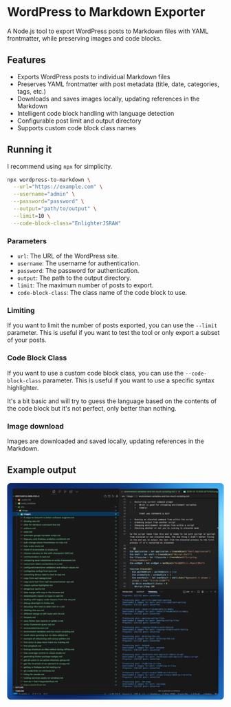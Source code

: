 # WordPress to Markdown Exporter

A Node.js tool to export WordPress posts to Markdown files with YAML frontmatter, while preserving images and code blocks.

## Features

- Exports WordPress posts to individual Markdown files
- Preserves YAML frontmatter with post metadata (title, date, categories, tags, etc.)
- Downloads and saves images locally, updating references in the Markdown
- Intelligent code block handling with language detection
- Configurable post limit and output directory
- Supports custom code block class names

## Running it

I recommend using `npx` for simplicity.


```bash
npx wordpress-to-markdown \
  --url="https://example.com" \
  --username="admin" \
  --password="password" \
  --output="path/to/output" \
  --limit=10 \
  --code-block-class="EnlighterJSRAW"
```

### Parameters

- `url`: The URL of the WordPress site.
- `username`: The username for authentication.
- `password`: The password for authentication.
- `output`: The path to the output directory.
- `limit`: The maximum number of posts to export.
- `code-block-class`: The class name of the code block to use.

### Limiting

If you want to limit the number of posts exported, you can use the `--limit` parameter. This is useful if you want to test the tool or only export a subset of your posts.

### Code Block Class

If you want to use a custom code block class, you can use the `--code-block-class` parameter. This is useful if you want to use a specific syntax highlighter.

It's a bit basic and will try to guess the language based on the contents of the code block but it's not perfect, only better than nothing.


### Image download

Images are downloaded and saved locally, updating references in the Markdown.

## Example output

![Example output](example-output.png)

